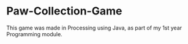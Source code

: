 # Paw-Collection-Game
This game was made in Processing using Java, as part of my 1st year Programming module.
